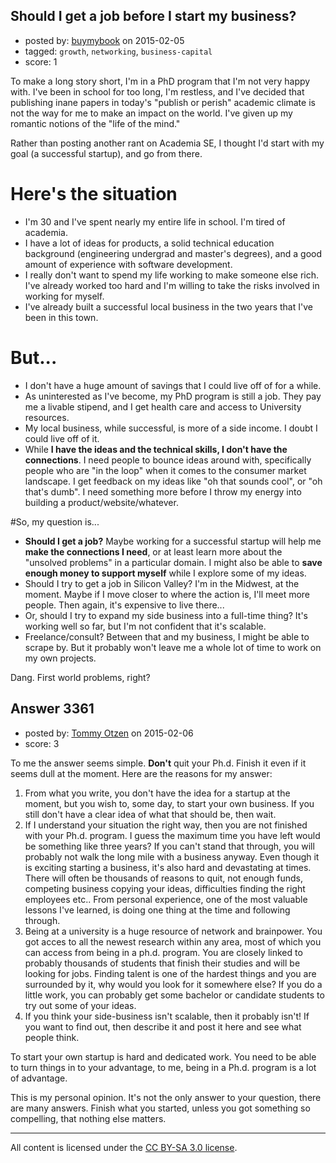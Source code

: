 ## Should I get a job before I start my business?

- posted by: [buymybook](https://stackexchange.com/users/1202074/buymybook) on 2015-02-05
- tagged: `growth`, `networking`, `business-capital`
- score: 1

To make a long story short, I'm in a PhD program that I'm not very happy with.  I've been in school for too long, I'm restless, and I've decided that publishing inane papers in today's "publish or perish" academic climate is not the way for me to make an impact on the world.  I've given up my romantic notions of the "life of the mind."

Rather than posting another rant on Academia SE, I thought I'd start with my goal (a successful startup), and go from there.  

# Here's the situation 
- I'm 30 and I've spent nearly my entire life in school.  I'm tired of academia.
- I have a lot of ideas for products, a solid technical education background (engineering undergrad and master's degrees), and a good amount of experience with software development.
- I really don't want to spend my life working to make someone else rich.  I've already worked too hard and I'm willing to take the risks involved in working for myself.
- I've already built a successful local business in the two years that I've been in this town.

# But...
- I don't have a huge amount of savings that I could live off of for a while.
- As uninterested as I've become, my PhD program is still a job.  They pay me a livable stipend, and I get health care and access to University resources.
- My local business, while successful, is more of a side income.  I doubt I could live off of it.
- While **I have the ideas and the technical skills, I don't have the connections**.  I need people to bounce ideas around with, specifically people who are "in the loop" when it comes to the consumer market landscape.  I get feedback on my ideas like "oh that sounds cool", or "oh that's dumb".  I need something more before I throw my energy into building a product/website/whatever.

#So, my question is...

- **Should I get a job?**  Maybe working for a successful startup will help me **make the connections I need**, or at least learn more about the "unsolved problems" in a particular domain.  I might also be able to **save enough money to support myself** while I explore some of my ideas.
- Should I try to get a job in Silicon Valley?  I'm in the Midwest, at the moment.  Maybe if I move closer to where the action is, I'll meet more people.  Then again, it's expensive to live there...
- Or, should I try to expand my side business into a full-time thing?  It's working well so far, but I'm not confident that it's scalable.
- Freelance/consult?  Between that and my business, I might be able to scrape by.  But it probably won't leave me a whole lot of time to work on my own projects.

Dang.  First world problems, right?


## Answer 3361

- posted by: [Tommy Otzen](https://stackexchange.com/users/4026382/tommy-otzen) on 2015-02-06
- score: 3

To me the answer seems simple. **Don't** quit your Ph.d. Finish it even if it seems dull at the moment. Here are the reasons for my answer:

1. From what you write, you don't have the idea for a startup at the moment, but you wish to, some day, to start your own business. If you still don't have a clear idea of what that should be, then wait.
2. If I understand your situation the right way, then you are not finished with your Ph.d. program. I guess the maximum time you have left would be something like three years? If you can't stand that through, you will probably not walk the long mile with a business anyway. Even though it is exciting starting a business, it's also hard and devastating at times. There will often be thousands of reasons to quit, not enough funds, competing business copying your ideas, difficulties finding the right employees etc.. From personal experience, one of the most valuable lessons I've learned, is doing one thing at the time and following through.
3. Being at a university is a huge resource of network and brainpower. You got acces to all the newest research within any area, most of which you can access from being in a ph.d. program. You are closely linked to probably thousands of students that finish their studies and will be looking for jobs. Finding talent is one of the hardest things and you are surrounded by it, why would you look for it somewhere else? If you do a little work, you can probably get some bachelor or candidate students to try out some of your ideas. 
4. If you think your side-business isn't scalable, then it probably isn't! If you want to find out, then describe it and post it here and see what people think. 

To start your own startup is hard and dedicated work. You need to be able to turn things in to your advantage, to me, being in a Ph.d. program is a lot of advantage.

This is my personal opinion. It's not the only answer to your question, there are many answers. Finish what you started, unless you got something so compelling, that nothing else matters.  



---

All content is licensed under the [CC BY-SA 3.0 license](https://creativecommons.org/licenses/by-sa/3.0/).
